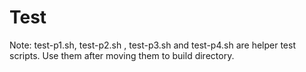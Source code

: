 # Test

Note: test-p1.sh, test-p2.sh , test-p3.sh and test-p4.sh are helper test scripts.
Use them after moving them to build directory.
